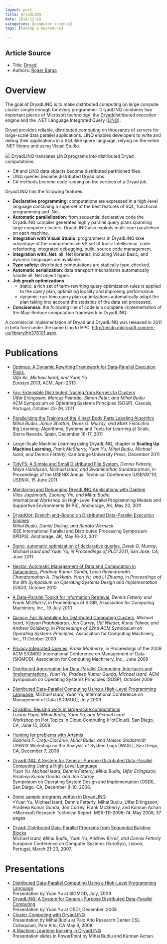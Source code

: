 ```yaml
---
layout: post
title: DryadLINQ
date: 2014-12-09
categories: [computer science]
tags: [hadoop & mapreduce]

---
```


## Article Source
* Title: [Dryad](http://research.microsoft.com/en-us/projects/dryadlinq/)
* Authors: [Roger Barga](http://research.microsoft.com/en-us/people/barga/)



Overview
========

The goal of DryadLINQ is to make distributed computing on large compute
cluster simple enough for every programmer. DryadLINQ combines two
important pieces of Microsoft technology: the
[Dryad](http://research.microsoft.com/en-us/projects/dryad/default.aspx)distributed execution engine
and the .NET Language Integrated Query
([LINQ](http://msdn2.microsoft.com/en-us/netframework/aa904594.aspx)).

Dryad provides reliable, distributed computing on thousands of servers
for large-scale data parallel applications. LINQ enables developers to
write and debug their applications in a SQL-like query language, relying
on the entire .NET library and using Visual Studio.  

<span id="8f1a0e8c-ca36-4c4e-97e9-3fbde58e87ac" class="ImageBlock fn"
style="MARGIN: 0px; WIDTH: 600px">![](http://research.microsoft.com/en-us/projects/dryadlinq/dryadlinq.png)<span
id="ImageCaption8f1a0e8c-ca36-4c4e-97e9-3fbde58e87ac"
class="ImageCaptionCoreCss ImageCaption"></span></span>
DryadLINQ translates LINQ programs into distributed Dryad computations:

-   C\# and LINQ data objects become distributed partitioned files.
-   LINQ queries become distributed Dryad jobs.
-   C\# methods become code running on the vertices of a Dryad job.

DryadLINQ has the following features:

-   **Declarative programming**: computations are expressed in a
    high-level language containing a superset of the best features of
    SQL, functional programming and .Net.
-   **Automatic parallelization**: from sequential declarative code the
    DryadLINQ compiler generates highly parallel query plans spanning
    large computer clusters. DryadLINQ also exploits multi-core
    parallelism on each machine.
-   **Integration with Visual Studio**: programmers in DryadLINQ take
    advantage of the comprehensive VS set of tools: Intellisense, code
    refactoring, integrated debugging, build, source code management.
-   **Integration with .Net**: all .Net libraries, including Visual
    Basic, and dynamic languages are available.
-   **Type safety**: distributed computations are statically
    type-checked.
-   **Automatic serialization**: data transport mechanisms automatically
    handle all .Net object types.
-   **Job graph optimizations**
    -   static: a rich set of term-rewriting query optimization rules is
        applied to the query plan, optimizing locality and improving
        performance.
    -   dynamic: run-time query plan optimizations automatically adapt
        the plan taking into account the statistics of the data set
        processed.
-   **Conciseness**: the following line of code is a complete
    implementation of the Map-Reduce computation framework in DryadLINQ:

<!-- -->

A commercial implementation of Dryad and DryadLINQ was released in 2011
in beta form under the name Linq to HPC:
<http://msdn.microsoft.com/en-us/library/hh378101.aspx>.


Publications
============

-   [Optimus: A Dynamic Rewriting Framework for Data-Parallel Execution
    Plans](/apps/pubs/default.aspx?id=185714),\
    *Qifa Ke, Michael Isard, and Yuan Yu*\
    *Eurosys 2013*, ACM, April 2013
-   [Fay: Extensible Distributed Tracing from Kernels to
    Clusters](http://budiu.info/work/fay-sosp11.pdf)\
    *Úlfar Erlingsson, Marcus Peinado, Simon Peter, and Mihai Budiu*\
    ACM Symposium on Operating Systems Principles (SOSP), Cascais,
    Portugal, October 23-26, 2011
-   [Parallelizing the Training of the Kinect Body Parts Labeling
    Algorithm](http://budiu.info/work/budiu-biglearn11.pdf)\
    *Mihai Budiu, Jamie Shotton, Derek G. Murray, and Mark Finocchio*\
    Big Learning: Algorithms, Systems and Tools for Learning at Scale,
    Sierra Nevada, Spain, December 16-17, 2011
-   Large-Scale Machine Learning using DryadLINQ, chapter in **Scaling
    Up Machine Learning**, *Frank McSherry, Yuan Yu, Mihai Budiu,
    Michael Isard, and Dennis Fetterly*, Cambridge University Press,
    December 2011
-   [TidyFS: A Simple and Small Distributed File
    System](/apps/pubs/default.aspx?id=148515), *Dennis Fetterly, Maya
    Haridasan, Michael Isard, and Swaminathan Sundararaman*, in
    Proceedings of the USENIX Annual Technical Conference (USENIX'11),
    USENIX, 15 June 2011
-   [Monitoring and Debugging DryadLINQ Applications with
    Daphne](http://budiu.info/work/jagannath-hips11.pdf)\
    *Vilas Jagannath, Zuoning Yin, and Mihai Budiu*\
    International Workshop on High-Level Parallel Programming Models and
    Supportive Environments (HIPS), Anchorage, AK, May 20, 2011
-   [DryadOpt: Branch-and-Bound on Distributed Data-Parallel Execution
    Engines](http://budiu.info/work/ipdps11.pdf)\
    *Mihai Budiu, Daniel Delling, and Renato Werneck*\
    IEEE International Parallel and Distributed Processing Symposium
    (IPDPS), Anchorage, AK, May 16-20, 2011
-   [Steno: automatic optimization of declarative
    queries](/apps/pubs/default.aspx?id=150003), *Derek G. Murray,
    Michael Isard and Yuan Yu, in Proceedings of PLDI 2011*, San Jose,
    CA, June 2011
-   [Nectar: Automatic Management of Data and Computation in
    Datacenters](/apps/pubs/default.aspx?id=138691), *Pradeep Kumar
    Gunda, Lenin Ravindranath, Chandramohan A. Thekkath, Yuan Yu, and Li
    Zhuang*, in *Proceedings of the 9th Symposium on Operating Systems
    Design and Implementation (OSDI)*, October 2010
-   [A Data-Parallel Toolkit for Information
    Retrieval](/apps/pubs/default.aspx?id=135446), *Dennis Fetterly and
    Frank McSherry*, in Proceedings of SIGIR, Association for Computing
    Machinery, Inc., 19 July 2010
-   [Quincy: Fair Scheduling for Distributed Computing
    Clusters](/apps/pubs/default.aspx?id=81516), *Michael Isard, Vijayan
    Prabhakaran, Jon Currey, Udi Wieder, Kunal Talwar, and Andrew
    Goldberg*, in *Proceedings of 22nd ACM Symposium on Operating
    Systems Principles*, Association for Computing Machinery, Inc., 11
    October 2009
-   [Privacy Integrated Queries](/apps/pubs/default.aspx?id=80218),
    *Frank McSherry*, in Proceedings of the 2009 ACM SIGMOD
    International Conference on Management of Data (SIGMOD), Association
    for Computing Machinery, Inc., June 2009
-   [Distributed Aggregation for Data-Parallel Computing: Interfaces and
    Implementations](/apps/pubs/?id=102138), *Yuan Yu, Pradeep Kumar
    Gunda, Michael Isard,* ACM Symposium on Operating Systems Principles
    (SOSP), October 2009

-   [Distributed Data-Parallel Computing Using a High-Level Programming
    Language](/apps/pubs/default.aspx?id=102137), *Michael Isard, Yuan
    Yu,* International Conference on Management of Data (SIGMOD), July
    2009

-   [DryadInc: Reusing work in large-scale
    computations](http://budiu.info/work/hotcloud09.pdf)\
    *Lucian Popa, Mihai Budiu, Yuan Yu, and Michael Isard*\
    Workshop on Hot Topics in Cloud Computing (HotCloud), San Diego, CA,
    June 15, 2009

-   [Hunting for problems with
    Artemis](http://budiu.info/work/wasl08.pdf)\
    *Gabriela F. Creţu-Ciocârlie, Mihai Budiu, and Moises Goldszmidt*\
    USENIX Workshop on the Analysis of System Logs (WASL), San Diego,
    CA, December 7, 2008
-   [DryadLINQ: A System for General-Purpose Distributed Data-Parallel
    Computing Using a High-Level
    Language](http://research.microsoft.com/en-us/projects/dryadlinq/dryadlinq.pdf)\
    *Yuan Yu, Michael Isard, Dennis Fetterly, Mihai Budiu, Ulfar
    Erlingsson, Pradeep Kumar Gunda, and Jon Currey*\
    Symposium on Operating System Design and Implementation (OSDI), San
    Diego, CA, December 8-10, 2008.
-   [Some sample programs written in
    DryadLINQ](/research/pubs/view.aspx?msr_tr_id=msr-tr-2008-74)\
    *Yuan Yu, Michael Isard, Dennis Fetterly, Mihai Budiu, Ulfar
    Erlingsson, Pradeep Kumar Gunda, Jon Currey, Frank McSherry, and
    Kannan Achan\
    *Microsoft Research Technical Report, MSR-TR-2008-74, May 2008, 37
    pages
-   [Dryad: Distributed Data-Parallel Programs from Sequential Building
    Blocks](http://research.microsoft.com/en-us/projects/dryadlinq/eurosys07.pdf)\
    *Michael Isard, Mihai Budiu, Yuan Yu, Andrew Birrell, and Dennis
    Fetterly*\
    European Conference on Computer Systems (EuroSys), Lisbon, Portugal,
    March 21-23, 2007.

Presentations
=============

-   [Distributed Data-Parallel Computing Using a High-Level Programming
    Language](http://research.microsoft.com/en-us/projects/dryadlinq/dryadlinq-sigmod.pptx)\
    Presentation by Yuan Yu at SIGMOD, July, 2009
-   [DryadLINQ: A System for General-Purpose Distributed Data-Parallel
    Computing](http://research.microsoft.com/en-us/projects/dryadlinq/dryadlinq-osdi.pptx)\
    Presentation by Yuan Yu at OSDI, December, 2008
-   [Cluster Computing with
    DryadLINQ](http://research.microsoft.com/en-us/projects/dryadlinq/dryad-talk-parc.pptx)\
    Presentation by Mihai Budiu at Palo Alto Research Center CSL
    Colloquium, Palo Alto, CA May 8, 2008
-   [A Machine-Learning toolking in
    DryadLINQ](http://research.microsoft.com/en-us/projects/dryadlinq/ml-dryadlinq.pptx)\
    Presentation slides in PowerPoint by Mihai Budiu and Kannan Achan.


